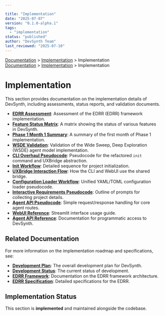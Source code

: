 ```yaml
---

title: "Implementation"
date: "2025-07-07"
version: "0.1.0-alpha.1"
tags:
  - "implementation"
status: "published"
author: "DevSynth Team"
last_reviewed: "2025-07-10"
---
```

<div class="breadcrumbs">
<a href="../index.md">Documentation</a> &gt; <a href="index.md">Implementation</a> &gt; Implementation
</div>

<div class="breadcrumbs">
<a href="../index.md">Documentation</a> &gt; <a href="index.md">Implementation</a> &gt; Implementation
</div>

# Implementation

This section provides documentation on the implementation details of DevSynth, including assessments, status reports, and validation documents.

- **[EDRR Assessment](edrr_assessment.md)**: Assessment of the EDRR (EDRR) framework implementation.
- **[Feature Status Matrix](feature_status_matrix.md)**: A matrix showing the status of various features in DevSynth.
- **[Phase 1 Month 1 Summary](phase1_month1_summary.md)**: A summary of the first month of Phase 1 implementation.
- **[WSDE Validation](wsde_validation.md)**: Validation of the Wide Sweep, Deep Exploration (WSDE) agent model implementation.
- **[CLI Overhaul Pseudocode](../specifications/cli_overhaul_pseudocode.md)**: Pseudocode for the refactored `init` command and UXBridge abstraction.
- **[Init Workflow](../architecture/init_workflow.md)**: Detailed sequence for project initialization.
- **[UXBridge Interaction Flow](uxbridge_interaction_pseudocode.md)**: How the CLI and WebUI use the shared bridge.
- **[Configuration Loader Workflow](config_loader_workflow.md)**: Unified YAML/TOML configuration loader pseudocode.
- **[Interactive Requirements Pseudocode](interactive_requirements_pseudocode.md)**: Outline of prompts for collecting project details.
- **[Agent API Pseudocode](agent_api_pseudocode.md)**: Simple request/response handling for core agent routes.
- **[WebUI Reference](../user_guides/webui_reference.md)**: Streamlit interface usage guide.
- **[Agent API Reference](../user_guides/api_reference.md)**: Documentation for programmatic access to DevSynth.

## Related Documentation

For more information on the implementation roadmap and specifications, see:

- **[Development Plan](../roadmap/development_plan.md)**: The overall development plan for DevSynth.
- **[Development Status](../roadmap/development_status.md)**: The current status of development.
- **[EDRR Framework](../architecture/edrr_framework.md)**: Documentation on the EDRR framework architecture.
- **[EDRR Specification](../specifications/edrr_cycle_specification.md)**: Detailed specifications for the EDRR.
## Implementation Status

This section is **implemented** and maintained alongside the codebase.
